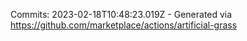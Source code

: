 Commits: 2023-02-18T10:48:23.019Z - Generated via https://github.com/marketplace/actions/artificial-grass
<br>
